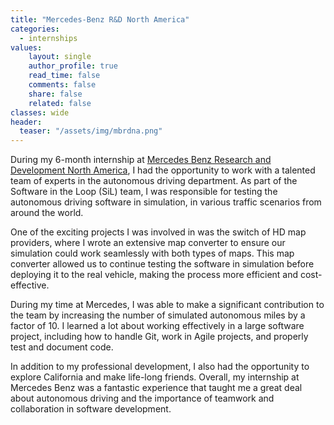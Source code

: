 ```yaml
---
title: "Mercedes-Benz R&D North America"
categories: 
  - internships
values:
    layout: single
    author_profile: true
    read_time: false
    comments: false
    share: false
    related: false
classes: wide
header:
  teaser: "/assets/img/mbrdna.png"
---
```

During my 6-month internship at [Mercedes Benz Research and Development North America](https://mbrdna.com/), I had the opportunity to work with a talented team of experts in the autonomous driving department. As part of the Software in the Loop (SiL) team, I was responsible for testing the autonomous driving software in simulation, in various traffic scenarios from around the world.

One of the exciting projects I was involved in was the switch of HD map providers, where I wrote an extensive map converter to ensure our simulation could work seamlessly with both types of maps. This map converter allowed us to continue testing the software in simulation before deploying it to the real vehicle, making the process more efficient and cost-effective.

During my time at Mercedes, I was able to make a significant contribution to the team by increasing the number of simulated autonomous miles by a factor of 10. I learned a lot about working effectively in a large software project, including how to handle Git, work in Agile projects, and properly test and document code.

In addition to my professional development, I also had the opportunity to explore California and make life-long friends. Overall, my internship at Mercedes Benz was a fantastic experience that taught me a great deal about autonomous driving and the importance of teamwork and collaboration in software development.